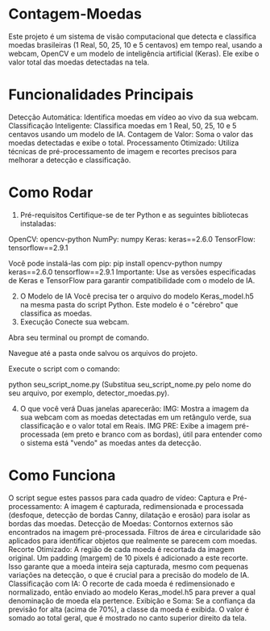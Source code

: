 # Contagem-Moedas
Este projeto é um sistema de visão computacional que detecta e classifica moedas brasileiras (1 Real, 50, 25, 10 e 5 centavos) em tempo real, usando a webcam, OpenCV e um modelo de inteligência artificial (Keras). Ele exibe o valor total das moedas detectadas na tela.

# Funcionalidades Principais
Detecção Automática: Identifica moedas em vídeo ao vivo da sua webcam.
Classificação Inteligente: Classifica moedas em 1 Real, 50, 25, 10 e 5 centavos usando um modelo de IA.
Contagem de Valor: Soma o valor das moedas detectadas e exibe o total.
Processamento Otimizado: Utiliza técnicas de pré-processamento de imagem e recortes precisos para melhorar a detecção e classificação.

# Como Rodar
1. Pré-requisitos
Certifique-se de ter Python e as seguintes bibliotecas instaladas:

  OpenCV: opencv-python
  NumPy: numpy
  Keras: keras==2.6.0
  TensorFlow: tensorflow==2.9.1

Você pode instalá-las com pip:
pip install opencv-python numpy keras==2.6.0 tensorflow==2.9.1
Importante: Use as versões especificadas de Keras e TensorFlow para garantir compatibilidade com o modelo de IA.

2. O Modelo de IA
Você precisa ter o arquivo do modelo Keras_model.h5 na mesma pasta do script Python. Este modelo é o "cérebro" que classifica as moedas.
3. Execução
Conecte sua webcam.

Abra seu terminal ou prompt de comando.

Navegue até a pasta onde salvou os arquivos do projeto.

Execute o script com o comando:

python seu_script_nome.py
(Substitua seu_script_nome.py pelo nome do seu arquivo, por exemplo, detector_moedas.py).

4. O que você verá
Duas janelas aparecerão:
IMG: Mostra a imagem da sua webcam com as moedas detectadas em um retângulo verde, sua classificação e o valor total em Reais.
IMG PRE: Exibe a imagem pré-processada (em preto e branco com as bordas), útil para entender como o sistema está "vendo" as moedas antes da detecção.

# Como Funciona
O script segue estes passos para cada quadro de vídeo:
Captura e Pré-processamento: A imagem é capturada, redimensionada e processada (desfoque, detecção de bordas Canny, dilatação e erosão) para isolar as bordas das moedas.
Detecção de Moedas: Contornos externos são encontrados na imagem pré-processada. Filtros de área e circularidade são aplicados para identificar objetos que realmente se parecem com moedas.
Recorte Otimizado: A região de cada moeda é recortada da imagem original. Um padding (margem) de 10 pixels é adicionado a este recorte. Isso garante que a moeda inteira seja capturada, mesmo com pequenas variações na detecção, o que é crucial para a precisão do modelo de IA.
Classificação com IA: O recorte de cada moeda é redimensionado e normalizado, então enviado ao modelo Keras_model.h5 para prever a qual denominação de moeda ela pertence.
Exibição e Soma: Se a confiança da previsão for alta (acima de 70%), a classe da moeda é exibida. O valor é somado ao total geral, que é mostrado no canto superior direito da tela.
